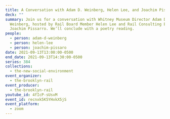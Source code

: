 ```yaml
---
title: A Conversation with Adam D. Weinberg, Helen Lee, and Joachim Pissarro
deck: ""
summary: Join us for a conversation with Whitney Museum Director Adam D.
  Weinberg, hosted by Rail Board Member Helen Lee and Rail Consulting Editor
  Joachim Pissarro. We’ll conclude with a poetry reading.
people:
  - person: adam-d-weinberg
  - person: helen-lee
  - person: joachim-pissaro
date: 2021-09-13T13:00:00-0500
end_date: 2021-09-13T14:30:00-0500
series: 384
collections:
  - the-new-social-environment
event_organizer:
  - the-brooklyn-rail
event_producer:
  - the-brooklyn-rail
youtube_id: 4fIcP-sUsvM
event_id: recnxk5K5YHxkX5jS
event_platform:
  - zoom
---
```

